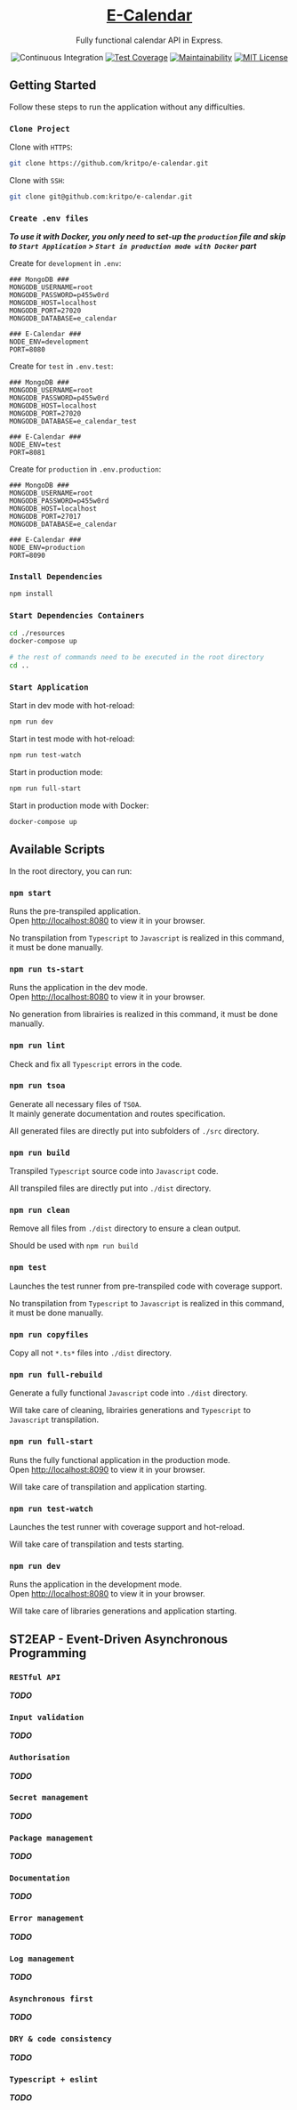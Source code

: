 <div align="center">
	<a href="https://github.com/kritpo/e-calendar">
		<h1>E-Calendar</h1>
	</a>

Fully functional calendar API in Express.

![Continuous Integration](https://github.com/kritpo/e-calendar/actions/workflows/ci.yml/badge.svg?branch=main)
[![Test Coverage](https://api.codeclimate.com/v1/badges/161c5976566eadcb9893/test_coverage)](https://codeclimate.com/github/kritpo/e-calendar/test_coverage)
[![Maintainability](https://api.codeclimate.com/v1/badges/161c5976566eadcb9893/maintainability)](https://codeclimate.com/github/kritpo/e-calendar/maintainability)
[![MIT License](https://img.shields.io/badge/License-MIT-blue.svg)](LICENSE)

</div>

## Getting Started

Follow these steps to run the application without any difficulties.

### `Clone Project`

Clone with `HTTPS`:

```sh
git clone https://github.com/kritpo/e-calendar.git
```

Clone with `SSH`:

```sh
git clone git@github.com:kritpo/e-calendar.git
```

### `Create .env files`

**_To use it with Docker, you only need to set-up the `production` file and skip to `Start Application` > `Start in production mode with Docker` part_**

Create for `development` in `.env`:

```env
### MongoDB ###
MONGODB_USERNAME=root
MONGODB_PASSWORD=p455w0rd
MONGODB_HOST=localhost
MONGODB_PORT=27020
MONGODB_DATABASE=e_calendar

### E-Calendar ###
NODE_ENV=development
PORT=8080
```

Create for `test` in `.env.test`:

```env
### MongoDB ###
MONGODB_USERNAME=root
MONGODB_PASSWORD=p455w0rd
MONGODB_HOST=localhost
MONGODB_PORT=27020
MONGODB_DATABASE=e_calendar_test

### E-Calendar ###
NODE_ENV=test
PORT=8081
```

Create for `production` in `.env.production`:

```env
### MongoDB ###
MONGODB_USERNAME=root
MONGODB_PASSWORD=p455w0rd
MONGODB_HOST=localhost
MONGODB_PORT=27017
MONGODB_DATABASE=e_calendar

### E-Calendar ###
NODE_ENV=production
PORT=8090
```

### `Install Dependencies`

```sh
npm install
```

### `Start Dependencies Containers`

```sh
cd ./resources
docker-compose up

# the rest of commands need to be executed in the root directory
cd ..
```

### `Start Application`

Start in dev mode with hot-reload:

```sh
npm run dev
```

Start in test mode with hot-reload:

```sh
npm run test-watch
```

Start in production mode:

```sh
npm run full-start
```

Start in production mode with Docker:

```sh
docker-compose up
```

## Available Scripts

In the root directory, you can run:

### `npm start`

Runs the pre-transpiled application.\
Open [http://localhost:8080](http://localhost:8080) to view it in your browser.

No transpilation from `Typescript` to `Javascript` is realized in this command, it must be done manually.

### `npm run ts-start`

Runs the application in the dev mode.\
Open [http://localhost:8080](http://localhost:8080) to view it in your browser.

No generation from librairies is realized in this command, it must be done manually.

### `npm run lint`

Check and fix all `Typescript` errors in the code.

### `npm run tsoa`

Generate all necessary files of `TSOA`.\
It mainly generate documentation and routes specification.

All generated files are directly put into subfolders of `./src` directory.

### `npm run build`

Transpiled `Typescript` source code into `Javascript` code.

All transpiled files are directly put into `./dist` directory.

### `npm run clean`

Remove all files from `./dist` directory to ensure a clean output.

Should be used with `npm run build`

### `npm test`

Launches the test runner from pre-transpiled code with coverage support.

No transpilation from `Typescript` to `Javascript` is realized in this command, it must be done manually.

### `npm run copyfiles`

Copy all not `*.ts*` files into `./dist` directory.

### `npm run full-rebuild`

Generate a fully functional `Javascript` code into `./dist` directory.

Will take care of cleaning, librairies generations and `Typescript` to `Javascript` transpilation.

### `npm run full-start`

Runs the fully functional application in the production mode.\
Open [http://localhost:8090](http://localhost:8090) to view it in your browser.

Will take care of transpilation and application starting.

### `npm run test-watch`

Launches the test runner with coverage support and hot-reload.

Will take care of transpilation and tests starting.

### `npm run dev`

Runs the application in the development mode.\
Open [http://localhost:8080](http://localhost:8080) to view it in your browser.

Will take care of libraries generations and application starting.

## ST2EAP - Event-Driven Asynchronous Programming

### `RESTful API`

**_TODO_**

### `Input validation`

**_TODO_**

### `Authorisation`

**_TODO_**

### `Secret management`

**_TODO_**

### `Package management`

**_TODO_**

### `Documentation`

**_TODO_**

### `Error management`

**_TODO_**

### `Log management`

**_TODO_**

### `Asynchronous first`

**_TODO_**

### `DRY & code consistency`

**_TODO_**

### `Typescript + eslint`

**_TODO_**
